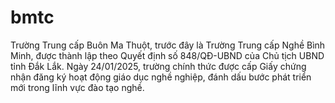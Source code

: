 # bmtc
Trường Trung cấp Buôn Ma Thuột, trước đây là Trường Trung cấp Nghề Bình Minh, được thành lập theo Quyết định số 848/QĐ-UBND của Chủ tịch UBND tỉnh Đắk Lắk. Ngày 24/01/2025, trường chính thức được cấp Giấy chứng nhận đăng ký hoạt động giáo dục nghề nghiệp, đánh dấu bước phát triển mới trong lĩnh vực đào tạo nghề.
